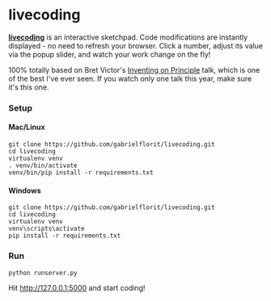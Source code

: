 # livecoding

**[livecoding](http://livecoding.io/)** is an interactive sketchpad. Code modifications are instantly displayed - no need to refresh your browser. Click a number, adjust its value via the popup slider, and watch your work change on the fly!

100% totally based on Bret Victor's [Inventing on Principle](https://vimeo.com/36579366) talk, which is one of the best I've ever seen. If you watch only one talk this year, make sure it's this one.

### Setup

#### Mac/Linux

    git clone https://github.com/gabrielflorit/livecoding.git
    cd livecoding
    virtualenv venv
    . venv/bin/activate
    venv/bin/pip install -r requirements.txt

#### Windows

    git clone https://github.com/gabrielflorit/livecoding.git
    cd livecoding
	virtualenv venv
	venv\scripts\activate
    pip install -r requirements.txt

### Run

    python runserver.py

Hit http://127.0.0.1:5000 and start coding!
